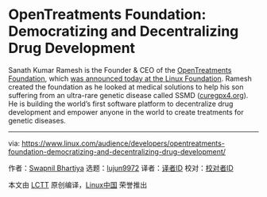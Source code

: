 [#]: subject: (OpenTreatments Foundation: Democratizing and Decentralizing Drug Development)
[#]: via: (https://www.linux.com/audience/developers/opentreatments-foundation-democratizing-and-decentralizing-drug-development/)
[#]: author: (Swapnil Bhartiya https://www.linux.com/author/swapnil/)
[#]: collector: (lujun9972)
[#]: translator: ( )
[#]: reviewer: ( )
[#]: publisher: ( )
[#]: url: ( )

OpenTreatments Foundation: Democratizing and Decentralizing Drug Development
======

Sanath Kumar Ramesh is the Founder &amp; CEO of the [OpenTreatments Foundation][1], which [was announced today at the Linux Foundation][2]. Ramesh created the foundation as he looked at medical solutions to help his son suffering from an ultra-rare genetic disease called SSMD ([curegpx4.org][3]). He is building the world’s first software platform to decentralize drug development and empower anyone in the world to create treatments for genetic diseases.

--------------------------------------------------------------------------------

via: https://www.linux.com/audience/developers/opentreatments-foundation-democratizing-and-decentralizing-drug-development/

作者：[Swapnil Bhartiya][a]
选题：[lujun9972][b]
译者：[译者ID](https://github.com/译者ID)
校对：[校对者ID](https://github.com/校对者ID)

本文由 [LCTT](https://github.com/LCTT/TranslateProject) 原创编译，[Linux中国](https://linux.cn/) 荣誉推出

[a]: https://www.linux.com/author/swapnil/
[b]: https://github.com/lujun9972
[1]: http://opentreatments.org/
[2]: https://linuxfoundation.org/en/press-release/the-linux-foundation-hosts-project-to-decentralize-and-accelerate-drug-development-for-rare-genetic-diseases/
[3]: http://curegpx4.org
